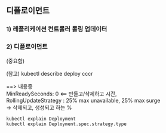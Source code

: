 ## 디플로이먼트

### 1) 레플리케이션 컨트롤러 롤링 업데이터


### 2) 디플로이먼트
(중요함)

(참고)
	kubectl describe deploy cccr
	
==> 내용중   
	MinReadySeconds: 0 <== 만들고/삭제하고 시간,  
	RollingUpdateStrategy : 25% max unavailable, 25% max surge   
   -> 삭제되고, 생성되고 하는 %  

	kubectl explain Deployment
	kubectl explain Deployment.spec.strategy.type
